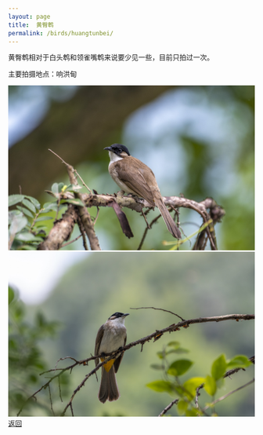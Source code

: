 ```yaml
---
layout: page
title: 	黄臀鹎
permalink: /birds/huangtunbei/
---
```

黄臀鹎相对于白头鹎和领雀嘴鹎来说要少见一些，目前只拍过一次。

主要拍摄地点：响洪甸

![](../picture/黄臀鹎/DSC_5503-NEF_DxO_DeepPRIME.jpg)
![](../picture/黄臀鹎/DSC_5509-NEF_DxO_DeepPRIME.jpg)
[返回](../../)
